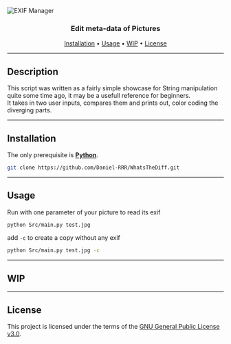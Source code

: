![EXIF Manager](https://raw.githubusercontent.com/Daniel-RRR/Daniel-RRR.github.io/main/cross_repo_media/repo_banner/EXIF_Manager.png)

<h3 align="center">Edit meta-data of Pictures</h3>
<p align="center">
    <a href="#Installation">Installation</a> •
    <a href="#Usage">Usage</a> •
    <a href="#WIP">WIP</a> •
    <a href="#License">License</a>
</p>

---

## Description  

This script was written as a fairly simple showcase for String manipulation quite some time ago, it may be a usefull reference for beginners.  
It takes in two user inputs, compares them and prints out, color coding the diverging parts.
  
---
  
## Installation  
  
The only prerequisite is [**Python**](https://www.python.org/downloads/).

```bash
git clone https://github.com/Daniel-RRR/WhatsTheDiff.git
```
  
---
  
## Usage  
  
Run with one parameter of your picture to read its exif
````bash
python Src/main.py test.jpg
````  
  
add ``-c`` to create a copy without any exif 
````bash
python Src/main.py test.jpg -c
````  
  
---
  
## WIP
  

  
---
  
## License

This project is licensed under the terms of the
[GNU General Public License v3.0](https://choosealicense.com/licenses/gpl-3.0).  
  
  
  